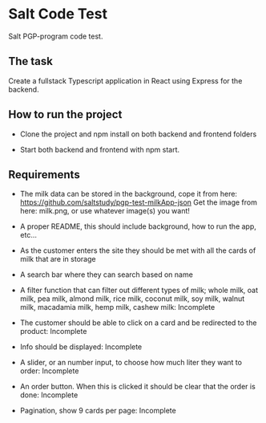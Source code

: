 # Salt Code Test
Salt PGP-program code test. 

## The task
Create a fullstack Typescript application in React using Express for the backend.

## How to run the project

* Clone the project and npm install on both backend and frontend folders

* Start both backend and frontend with npm start. 

## Requirements 
* The milk data can be stored in the background, cope it from here: https://github.com/saltstudy/pgp-test-milkApp-json
Get the image from here: milk.png, or use whatever image(s) you want!

* A proper README, this should include background, how to run the app, etc… 

* As the customer enters the site they should be met with all the cards of milk that are in storage

* A search bar where they can search based on name 

* A filter function that can filter out different types of milk; whole milk, oat milk, pea milk, almond milk, rice milk, coconut milk, soy milk, walnut milk, macadamia milk, hemp milk, cashew milk: Incomplete

* The customer should be able to click on a card and be redirected to the product: Incomplete

* Info should be displayed: Incomplete

* A slider, or an number input, to choose how much liter they want to order: Incomplete

* An order button. When this is clicked it should be clear that the order is done: Incomplete

* Pagination, show 9 cards per page: Incomplete
